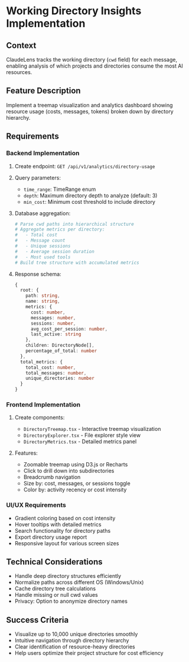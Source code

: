 # Working Directory Insights Implementation

## Context
ClaudeLens tracks the working directory (`cwd` field) for each message, enabling analysis of which projects and directories consume the most AI resources.

## Feature Description
Implement a treemap visualization and analytics dashboard showing resource usage (costs, messages, tokens) broken down by directory hierarchy.

## Requirements

### Backend Implementation
1. Create endpoint: `GET /api/v1/analytics/directory-usage`
2. Query parameters:
   - `time_range`: TimeRange enum
   - `depth`: Maximum directory depth to analyze (default: 3)
   - `min_cost`: Minimum cost threshold to include directory

3. Database aggregation:
   ```python
   # Parse cwd paths into hierarchical structure
   # Aggregate metrics per directory:
   #   - Total cost
   #   - Message count
   #   - Unique sessions
   #   - Average session duration
   #   - Most used tools
   # Build tree structure with accumulated metrics
   ```

4. Response schema:
   ```typescript
   {
     root: {
       path: string,
       name: string,
       metrics: {
         cost: number,
         messages: number,
         sessions: number,
         avg_cost_per_session: number,
         last_active: string
       },
       children: DirectoryNode[],
       percentage_of_total: number
     },
     total_metrics: {
       total_cost: number,
       total_messages: number,
       unique_directories: number
     }
   }
   ```

### Frontend Implementation
1. Create components:
   - `DirectoryTreemap.tsx` - Interactive treemap visualization
   - `DirectoryExplorer.tsx` - File explorer style view
   - `DirectoryMetrics.tsx` - Detailed metrics panel

2. Features:
   - Zoomable treemap using D3.js or Recharts
   - Click to drill down into subdirectories
   - Breadcrumb navigation
   - Size by: cost, messages, or sessions toggle
   - Color by: activity recency or cost intensity

### UI/UX Requirements
- Gradient coloring based on cost intensity
- Hover tooltips with detailed metrics
- Search functionality for directory paths
- Export directory usage report
- Responsive layout for various screen sizes

## Technical Considerations
- Handle deep directory structures efficiently
- Normalize paths across different OS (Windows/Unix)
- Cache directory tree calculations
- Handle missing or null cwd values
- Privacy: Option to anonymize directory names

## Success Criteria
- Visualize up to 10,000 unique directories smoothly
- Intuitive navigation through directory hierarchy
- Clear identification of resource-heavy directories
- Help users optimize their project structure for cost efficiency
